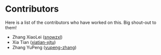 # Contributors

Here is a list of the contributors who have worked on this. Big shout-out to them!

- Zhang XiaoLei ([snowzxl](https://github.com/snowzxl))
- Xia Tian ([xiatian-xjtu](https://github.com/xiatian-xjtu))
- Zhang YuPeng ([yupeng-zhang](https://github.com/yupeng-zhang))
